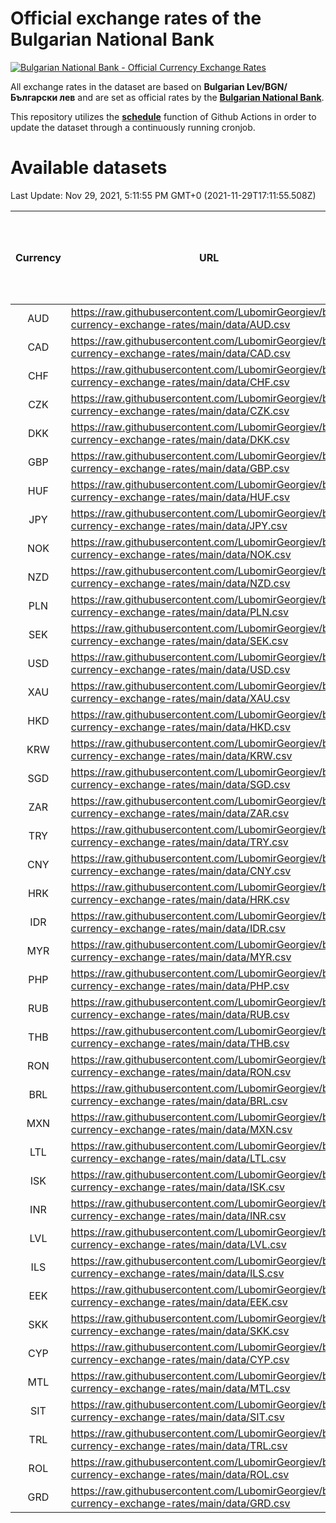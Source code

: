 # Official exchange rates of the Bulgarian National Bank

[![Bulgarian National Bank - Official Currency Exchange Rates](https://github.com/LubomirGeorgiev/bnb-currency-exchange-rates/actions/workflows/update-rates.yml/badge.svg?branch=main)](https://github.com/LubomirGeorgiev/bnb-currency-exchange-rates/actions/workflows/update-rates.yml)

All exchange rates in the dataset are based on **Bulgarian Lev/BGN/Български лев** and are set as official rates by the [**Bulgarian National Bank**](https://www.bnb.bg/Statistics/StExternalSector/StExchangeRates/StERForeignCurrencies/index.htm?toLang=_EN).

This repository utilizes the [**schedule**](https://docs.github.com/en/actions/reference/events-that-trigger-workflows) function of Github Actions in order to update the dataset through a continuously running cronjob.

# Available datasets

<!-- START LINKS (DO NOT EVER FU*ING DELETE THIS COMMENT FOR THE LOVE OF YOUR LIFE!!! IF YOU ARE CURIOS HOW IT WORKS, YOU CAN HAVE A LOOK AT ./src/updateReadme.ts) -->

Last Update: Nov 29, 2021, 5:11:55 PM GMT+0 (2021-11-29T17:11:55.508Z)

| Currency | URL                                                                                             | Number of records | Number of missing days that were filled in |
| :------: | ----------------------------------------------------------------------------------------------- | :---------------: | :----------------------------------------: |
|   AUD    | https://raw.githubusercontent.com/LubomirGeorgiev/bnb-currency-exchange-rates/main/data/AUD.csv |       8100        |                    2503                    |
|   CAD    | https://raw.githubusercontent.com/LubomirGeorgiev/bnb-currency-exchange-rates/main/data/CAD.csv |       8100        |                    2503                    |
|   CHF    | https://raw.githubusercontent.com/LubomirGeorgiev/bnb-currency-exchange-rates/main/data/CHF.csv |       8100        |                    2503                    |
|   CZK    | https://raw.githubusercontent.com/LubomirGeorgiev/bnb-currency-exchange-rates/main/data/CZK.csv |       8100        |                    2503                    |
|   DKK    | https://raw.githubusercontent.com/LubomirGeorgiev/bnb-currency-exchange-rates/main/data/DKK.csv |       8100        |                    2503                    |
|   GBP    | https://raw.githubusercontent.com/LubomirGeorgiev/bnb-currency-exchange-rates/main/data/GBP.csv |       8100        |                    2503                    |
|   HUF    | https://raw.githubusercontent.com/LubomirGeorgiev/bnb-currency-exchange-rates/main/data/HUF.csv |       8100        |                    2503                    |
|   JPY    | https://raw.githubusercontent.com/LubomirGeorgiev/bnb-currency-exchange-rates/main/data/JPY.csv |       8100        |                    2503                    |
|   NOK    | https://raw.githubusercontent.com/LubomirGeorgiev/bnb-currency-exchange-rates/main/data/NOK.csv |       8100        |                    2503                    |
|   NZD    | https://raw.githubusercontent.com/LubomirGeorgiev/bnb-currency-exchange-rates/main/data/NZD.csv |       8100        |                    2503                    |
|   PLN    | https://raw.githubusercontent.com/LubomirGeorgiev/bnb-currency-exchange-rates/main/data/PLN.csv |       8100        |                    2503                    |
|   SEK    | https://raw.githubusercontent.com/LubomirGeorgiev/bnb-currency-exchange-rates/main/data/SEK.csv |       8100        |                    2503                    |
|   USD    | https://raw.githubusercontent.com/LubomirGeorgiev/bnb-currency-exchange-rates/main/data/USD.csv |       8100        |                    2503                    |
|   XAU    | https://raw.githubusercontent.com/LubomirGeorgiev/bnb-currency-exchange-rates/main/data/XAU.csv |       8100        |                    2505                    |
|   HKD    | https://raw.githubusercontent.com/LubomirGeorgiev/bnb-currency-exchange-rates/main/data/HKD.csv |       7798        |                    2412                    |
|   KRW    | https://raw.githubusercontent.com/LubomirGeorgiev/bnb-currency-exchange-rates/main/data/KRW.csv |       7798        |                    2412                    |
|   SGD    | https://raw.githubusercontent.com/LubomirGeorgiev/bnb-currency-exchange-rates/main/data/SGD.csv |       7798        |                    2412                    |
|   ZAR    | https://raw.githubusercontent.com/LubomirGeorgiev/bnb-currency-exchange-rates/main/data/ZAR.csv |       7798        |                    2412                    |
|   TRY    | https://raw.githubusercontent.com/LubomirGeorgiev/bnb-currency-exchange-rates/main/data/TRY.csv |       6281        |                    1943                    |
|   CNY    | https://raw.githubusercontent.com/LubomirGeorgiev/bnb-currency-exchange-rates/main/data/CNY.csv |       6161        |                    1907                    |
|   HRK    | https://raw.githubusercontent.com/LubomirGeorgiev/bnb-currency-exchange-rates/main/data/HRK.csv |       6161        |                    1907                    |
|   IDR    | https://raw.githubusercontent.com/LubomirGeorgiev/bnb-currency-exchange-rates/main/data/IDR.csv |       6161        |                    1907                    |
|   MYR    | https://raw.githubusercontent.com/LubomirGeorgiev/bnb-currency-exchange-rates/main/data/MYR.csv |       6161        |                    1907                    |
|   PHP    | https://raw.githubusercontent.com/LubomirGeorgiev/bnb-currency-exchange-rates/main/data/PHP.csv |       6161        |                    1907                    |
|   RUB    | https://raw.githubusercontent.com/LubomirGeorgiev/bnb-currency-exchange-rates/main/data/RUB.csv |       6161        |                    1907                    |
|   THB    | https://raw.githubusercontent.com/LubomirGeorgiev/bnb-currency-exchange-rates/main/data/THB.csv |       6161        |                    1907                    |
|   RON    | https://raw.githubusercontent.com/LubomirGeorgiev/bnb-currency-exchange-rates/main/data/RON.csv |       6104        |                    1891                    |
|   BRL    | https://raw.githubusercontent.com/LubomirGeorgiev/bnb-currency-exchange-rates/main/data/BRL.csv |       5191        |                    1610                    |
|   MXN    | https://raw.githubusercontent.com/LubomirGeorgiev/bnb-currency-exchange-rates/main/data/MXN.csv |       5191        |                    1610                    |
|   LTL    | https://raw.githubusercontent.com/LubomirGeorgiev/bnb-currency-exchange-rates/main/data/LTL.csv |       5154        |                    1583                    |
|   ISK    | https://raw.githubusercontent.com/LubomirGeorgiev/bnb-currency-exchange-rates/main/data/ISK.csv |       4970        |                    1538                    |
|   INR    | https://raw.githubusercontent.com/LubomirGeorgiev/bnb-currency-exchange-rates/main/data/INR.csv |       4824        |                    1496                    |
|   LVL    | https://raw.githubusercontent.com/LubomirGeorgiev/bnb-currency-exchange-rates/main/data/LVL.csv |       4791        |                    1471                    |
|   ILS    | https://raw.githubusercontent.com/LubomirGeorgiev/bnb-currency-exchange-rates/main/data/ILS.csv |       4098        |                    1275                    |
|   EEK    | https://raw.githubusercontent.com/LubomirGeorgiev/bnb-currency-exchange-rates/main/data/EEK.csv |       3999        |                    1225                    |
|   SKK    | https://raw.githubusercontent.com/LubomirGeorgiev/bnb-currency-exchange-rates/main/data/SKK.csv |       2969        |                    911                     |
|   CYP    | https://raw.githubusercontent.com/LubomirGeorgiev/bnb-currency-exchange-rates/main/data/CYP.csv |       2905        |                    889                     |
|   MTL    | https://raw.githubusercontent.com/LubomirGeorgiev/bnb-currency-exchange-rates/main/data/MTL.csv |       2603        |                    798                     |
|   SIT    | https://raw.githubusercontent.com/LubomirGeorgiev/bnb-currency-exchange-rates/main/data/SIT.csv |       2543        |                    779                     |
|   TRL    | https://raw.githubusercontent.com/LubomirGeorgiev/bnb-currency-exchange-rates/main/data/TRL.csv |       1817        |                    558                     |
|   ROL    | https://raw.githubusercontent.com/LubomirGeorgiev/bnb-currency-exchange-rates/main/data/ROL.csv |       1694        |                    521                     |
|   GRD    | https://raw.githubusercontent.com/LubomirGeorgiev/bnb-currency-exchange-rates/main/data/GRD.csv |        359        |                    107                     |

<!-- END LINKS (DO NOT EVER FU*ING DELETE THIS COMMENT FOR THE LOVE OF YOUR LIFE!!! IF YOU ARE CURIOS HOW IT WORKS, YOU CAN HAVE A LOOK AT ./src/updateReadme.ts) -->
